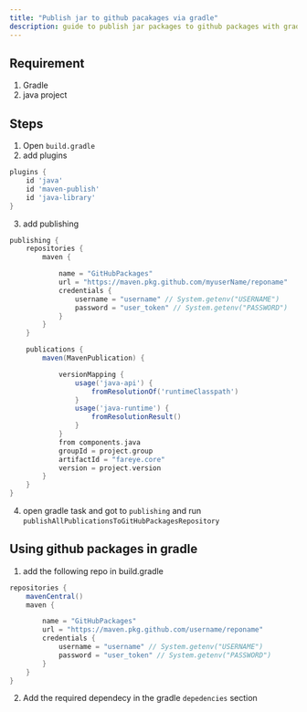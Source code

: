 ```yaml
---
title: "Publish jar to github pacakages via gradle"
description: guide to publish jar packages to github packages with gradle
---
```


## Requirement
1. Gradle
2. java project

## Steps
1. Open `build.gradle`
2. add plugins
```groovy
plugins {
    id 'java'
    id 'maven-publish'
    id 'java-library'
}
```
3. add publishing 
```groovy
publishing {
    repositories {
        maven {

            name = "GitHubPackages"
            url = "https://maven.pkg.github.com/myuserName/reponame"
            credentials {
                username = "username" // System.getenv("USERNAME")
                password = "user_token" // System.getenv("PASSWORD")
            }
        }
    }

    publications {
        maven(MavenPublication) {

            versionMapping {
                usage('java-api') {
                    fromResolutionOf('runtimeClasspath')
                }
                usage('java-runtime') {
                    fromResolutionResult()
                }
            }
            from components.java
            groupId = project.group
            artifactId = "fareye.core"
            version = project.version
        }
    }
}
```
4. open gradle task and got to `publishing` and run `publishAllPublicationsToGitHubPackagesRepository`

## Using github packages in gradle
1. add the following repo in build.gradle
```groovy
repositories {
    mavenCentral()
    maven {

        name = "GitHubPackages"
        url = "https://maven.pkg.github.com/username/reponame"
        credentials {
            username = "username" // System.getenv("USERNAME")
            password = "user_token" // System.getenv("PASSWORD")
        }
    }
}
```
2. Add the required dependecy in the gradle `depedencies` section